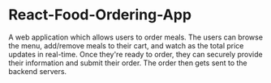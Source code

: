 # React-Food-Ordering-App
A web application which allows users to order meals. The users can browse the menu, add/remove meals to their cart, and watch as the total price updates in real-time. Once they're ready to order, they can securely provide their information and submit their order. The order then gets sent to the backend servers.
